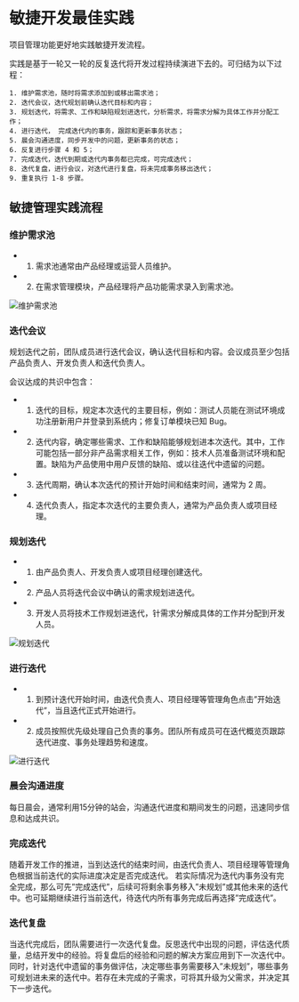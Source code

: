# 敏捷开发最佳实践

项目管理功能更好地实践敏捷开发流程。

实践是基于一轮又一轮的反复迭代将开发过程持续演进下去的。可归结为以下过程：
```
1. 维护需求池，随时将需求添加到或移出需求池；
2. 迭代会议，迭代规划前确认迭代目标和内容；
3. 规划迭代，将需求、工作和缺陷规划进迭代，分析需求，将需求分解为具体工作并分配工作；
4. 进行迭代， 完成迭代内的事务，跟踪和更新事务状态；
5. 晨会沟通进度，同步开发中的问题，更新事务的状态；
6. 反复进行步骤 4 和 5；
7. 完成迭代，迭代到期或迭代内事务都已完成，可完成迭代；
8. 迭代复盘，进行会议，对迭代进行复盘，将未完成事务移出迭代；
9. 重复执行 1-8 步骤。
```

## 敏捷管理实践流程
### 维护需求池

- 1. 需求池通常由产品经理或运营人员维护。
- 2. 在需求管理模块，产品经理将产品功能需求录入到需求池。

![维护需求池](img/01.jpg)

### 迭代会议
规划迭代之前，团队成员进行迭代会议，确认迭代目标和内容。会议成员至少包括产品负责人、开发负责人和迭代负责人。

会议达成的共识中包含：

- 1. 迭代的目标，规定本次迭代的主要目标，例如：测试人员能在测试环境成功注册新用户并登录到系统内；修复订单模块已知 Bug。
- 2. 迭代内容，确定哪些需求、工作和缺陷能够规划进本次迭代。其中，工作可能包括一部分非产品需求相关工作，例如：技术人员准备测试环境和配置。缺陷为产品使用中用户反馈的缺陷、或以往迭代中遗留的问题。
- 3. 迭代周期，确认本次迭代的预计开始时间和结束时间，通常为 2 周。
- 4. 迭代负责人，指定本次迭代的主要负责人，通常为产品负责人或项目经理。

### 规划迭代
- 1. 由产品负责人、开发负责人或项目经理创建迭代。
- 2. 产品人员将迭代会议中确认的需求规划进迭代。
- 3. 开发人员将技术工作规划进迭代，针需求分解成具体的工作并分配到开发人员。

![规划迭代](img/s-01.jpg)

### 进行迭代
- 1. 到预计迭代开始时间，由迭代负责人、项目经理等管理角色点击”开始迭代”，当且迭代正式开始进行。
- 2. 成员按照优先级处理自己负责的事务。团队所有成员可在迭代概览页跟踪迭代进度、事务处理趋势和速度。

![进行迭代](img/t-01.jpg)

### 晨会沟通进度
每日晨会，通常利用15分钟的站会，沟通迭代进度和期间发生的问题，迅速同步信息和达成共识。

### 完成迭代
随着开发工作的推进，当到达迭代的结束时间，由迭代负责人、项目经理等管理角色根据当前迭代的实际进度决定是否完成迭代。
若实际情况为迭代内事务没有完全完成，那么可先”完成迭代”，后续可将剩余事务移入”未规划”或其他未来的迭代中。也可延期继续进行当前迭代，待迭代内所有事务完成后再选择”完成迭代”。

### 迭代复盘
当迭代完成后，团队需要进行一次迭代复盘。反思迭代中出现的问题，评估迭代质量，总结开发中的经验。将复盘后的经验和问题的解决方案应用到下一次迭代中。
同时，针对迭代中遗留的事务做评估，决定哪些事务需要移入”未规划”，哪些事务可规划进未来的迭代中。若存在未完成的子需求，可将其升级为父需求，并决定其下一步迭代。